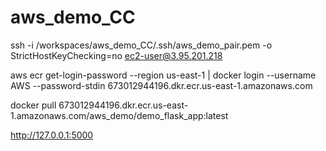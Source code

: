 # aws_demo_CC



ssh -i /workspaces/aws_demo_CC/.ssh/aws_demo_pair.pem -o StrictHostKeyChecking=no ec2-user@3.95.201.218

aws ecr get-login-password --region us-east-1 | docker login --username AWS --password-stdin 673012944196.dkr.ecr.us-east-1.amazonaws.com

docker pull 673012944196.dkr.ecr.us-east-1.amazonaws.com/aws_demo/demo_flask_app:latest

http://127.0.0.1:5000